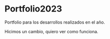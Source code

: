 # Portfolio2023

Portfolio para los desarrollos realizados en el año.

Hicimos un cambio, quiero ver como funciona.